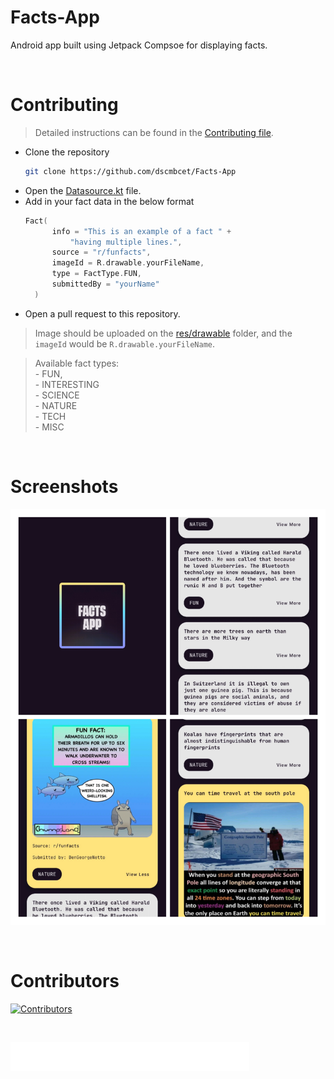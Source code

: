 # Facts-App
Android app built using Jetpack Compsoe for displaying facts.

</br>

# Contributing

> Detailed instructions can be found in the [Contributing file](./CONTRIBUTING.md).
- Clone the repository
  ```sh
  git clone https://github.com/dscmbcet/Facts-App
  ```
- Open the [Datasource.kt](./app/src/main/java/com/example/factsapp/data/Datasource.kt) file.
- Add in your fact data in the below format
  ```kt
  Fact(
        info = "This is an example of a fact " + 
            "having multiple lines.",
        source = "r/funfacts",
        imageId = R.drawable.yourFileName,
        type = FactType.FUN,
        submittedBy = "yourName"
    )
  ```
- Open a pull request to this repository.

> Image should be uploaded on the [res/drawable](./app/src/main/java/com/example/factsapp/res/drawable) folder, and the `imageId` would be `R.drawable.yourFileName`.
   
> Available fact types:  
    - FUN,  
    - INTERESTING  
    - SCIENCE  
    - NATURE  
    - TECH  
    - MISC  
     
</br>

# Screenshots
![](./images/ss.jpg)

</br>

# Contributors
[![Contributors](https://contrib.rocks/image?repo=dscmbcet/Facts-App)](https://github.com/dscmbcet/Facts-App/graphs/contributors)

</br>

[![](./images/GDSC%20Logo%20Horizontal.png)](https://gdscmbcet.com)

